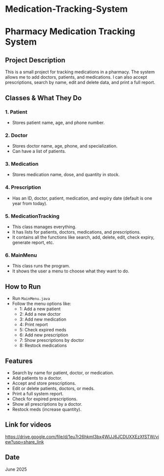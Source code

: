 # Medication-Tracking-System

# Pharmacy Medication Tracking System

## Project Description

This is a small project for tracking medications in a pharmacy. The system allows me to add doctors, patients, and medications. I can also accept prescriptions, search by name, edit and delete data, and print a full report.

## Classes & What They Do

### 1. **Patient**

- Stores patient name, age, and phone number.

### 2. **Doctor**

- Stores doctor name, age, phone, and specialization.
- Can have a list of patients.

### 3. **Medication**

- Stores medication name, dose, and quantity in stock.

### 4. **Prescription**

- Has an ID, doctor, patient, medication, and expiry date (default is one year from today).

### 5. **MedicationTracking**

- This class manages everything.
- It has lists for patients, doctors, medications, and prescriptions.
- It contains all the functions like search, add, delete, edit, check expiry, generate report, etc.

### 6. **MainMenu**

- This class runs the program.
- It shows the user a menu to choose what they want to do.

## How to Run

- Run `MainMenu.java`
- Follow the menu options like:
  - 1: Add a new patient
  - 2: Add a new doctor
  - 3: Add new medication
  - 4: Print report
  - 5: Check expired meds
  - 6: Add new prescription
  - 7: Show prescriptions by doctor
  - 8: Restock medications

## Features

- Search by name for patient, doctor, or medication.
- Add patients to a doctor.
- Accept and store prescriptions.
- Edit or delete patients, doctors, or meds.
- Print a full system report.
- Check for expired prescriptions.
- Show all prescriptions by a doctor.
- Restock meds (increase quantity).

## Link for videos

https://drive.google.com/file/d/1eu7r26hkmI3bx4WlJJ6JCDUXXEzXfSTW/view?usp=share_link

## Date

June 2025
